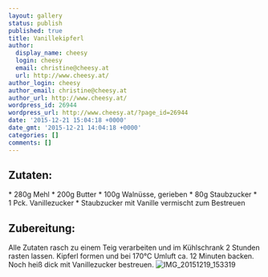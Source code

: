 ```yaml
---
layout: gallery
status: publish
published: true
title: Vanillekipferl
author:
  display_name: cheesy
  login: cheesy
  email: christine@cheesy.at
  url: http://www.cheesy.at/
author_login: cheesy
author_email: christine@cheesy.at
author_url: http://www.cheesy.at/
wordpress_id: 26944
wordpress_url: http://www.cheesy.at/?page_id=26944
date: '2015-12-21 15:04:18 +0000'
date_gmt: '2015-12-21 14:04:18 +0000'
categories: []
comments: []
---
```

## Zutaten:
\* 280g Mehl
\* 200g Butter
\* 100g Walnüsse, gerieben
\* 80g Staubzucker
\* 1 Pck. Vanillezucker
\* Staubzucker mit Vanille vermischt zum Bestreuen
## Zubereitung:
Alle Zutaten rasch zu einem Teig verarbeiten und im Kühlschrank 2 Stunden rasten lassen. Kipferl formen und bei 170°C Umluft ca. 12 Minuten backen. Noch heiß dick mit Vanillezucker bestreuen.
![IMG_20151219_153319](http://www.cheesy.at/wp-content/uploads/IMG_20151219_153319.jpg)
